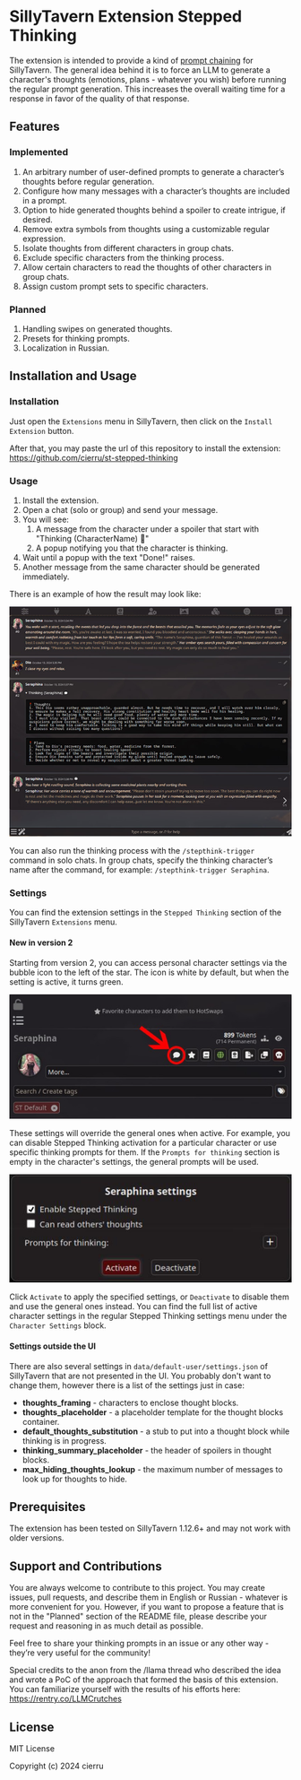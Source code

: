 # SillyTavern Extension Stepped Thinking

The extension is intended to provide a kind
of [prompt chaining](https://www.promptingguide.ai/techniques/prompt_chaining) for SillyTavern. The general idea behind
it is to force an LLM to generate a character's thoughts (emotions, plans - whatever you wish) before running the
regular
prompt generation. This increases the overall waiting time for a response in favor of the quality of that response.

## Features

### Implemented

1. An arbitrary number of user-defined prompts to generate a character’s thoughts before regular generation.
2. Configure how many messages with a character’s thoughts are included in a prompt.
3. Option to hide generated thoughts behind a spoiler to create intrigue, if desired.
4. Remove extra symbols from thoughts using a customizable regular expression.
5. Isolate thoughts from different characters in group chats.
6. Exclude specific characters from the thinking process.
7. Allow certain characters to read the thoughts of other characters in group chats.
8. Assign custom prompt sets to specific characters.

### Planned

1. Handling swipes on generated thoughts.
2. Presets for thinking prompts.
3. Localization in Russian.

## Installation and Usage

### Installation

Just open the `Extensions` menu in SillyTavern, then click on the `Install Extension` button.

After that, you may paste the url of this repository to install the
extension: https://github.com/cierru/st-stepped-thinking

### Usage

1. Install the extension.
2. Open a chat (solo or group) and send your message.
3. You will see:
    1. A message from the character under a spoiler that start with "Thinking (CharacterName) 💭"
    2. A popup notifying you that the character is thinking.
4. Wait until a popup with the text "Done!" raises.
5. Another message from the same character should be generated immediately.

There is an example of how the result may look like:

![sample dialog](img/sample_dialog.jpg)

You can also run the thinking process with the `/stepthink-trigger` command in solo chats. In group chats, specify the
thinking character’s name after the command, for example: `/stepthink-trigger Seraphina`.

### Settings

You can find the extension settings in the `Stepped Thinking` section of the SillyTavern `Extensions` menu.

#### New in version 2

Starting from version 2, you can access personal character settings via the bubble icon to the left of the star. The
icon is white by default, but when the setting is active, it turns green.

![character settings](img/character_settings.jpg)

These settings will override the general ones when active. For example, you can disable Stepped Thinking activation for
a particular character or use specific thinking prompts for them. If the `Prompts for thinking` section is empty in the
character's settings, the general prompts will be used.

![character settings popup](img/character_settings_popup.jpg)

Click `Activate` to apply the specified settings, or `Deactivate` to disable them and use the general ones instead. You
can find the full list of active character settings in the regular Stepped Thinking settings menu under the `Character
Settings` block.

#### Settings outside the UI

There are also several settings in `data/default-user/settings.json` of SillyTavern that are not presented in the UI.
You probably don't want to change them, however there is a list of the settings just in case:

* **thoughts_framing** - characters to enclose thought blocks.
* **thoughts_placeholder** - a placeholder template for the thought blocks container.
* **default_thoughts_substitution** - a stub to put into a thought block while thinking is in progress.
* **thinking_summary_placeholder** - the header of spoilers in thought blocks.
* **max_hiding_thoughts_lookup** - the maximum number of messages to look up for thoughts to hide.

## Prerequisites

The extension has been tested on SillyTavern 1.12.6+ and may not work with older versions.

## Support and Contributions

You are always welcome to contribute to this project. You may create issues, pull requests,
and describe them in English or Russian - whatever is more convenient for you. However, if you want to propose a feature
that is not in the "Planned"
section of the README file, please describe your request and reasoning in as much detail as possible.

Feel free to share your thinking prompts in an issue or any other way - they’re very useful for the community!

Special credits to the anon from the /llama thread who described the idea and wrote a PoC of the approach that formed
the basis of this extension. You can familiarize yourself with the results of his efforts
here: https://rentry.co/LLMCrutches

## License

MIT License

Copyright (c) 2024 cierru
